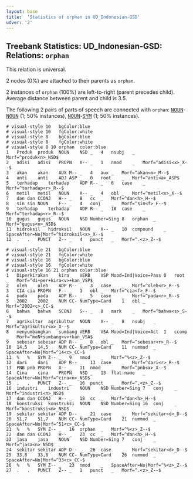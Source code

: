 ```yaml
---
layout: base
title:  'Statistics of orphan in UD_Indonesian-GSD'
udver: '2'
---
```


## Treebank Statistics: UD_Indonesian-GSD: Relations: `orphan`

This relation is universal.

2 nodes (0%) are attached to their parents as `orphan`.

2 instances of `orphan` (100%) are left-to-right (parent precedes child).
Average distance between parent and child is 3.5.

The following 2 pairs of parts of speech are connected with `orphan`: <tt><a href="id_gsd-pos-NOUN.html">NOUN</a></tt>-<tt><a href="id_gsd-pos-NOUN.html">NOUN</a></tt> (1; 50% instances), <tt><a href="id_gsd-pos-NOUN.html">NOUN</a></tt>-<tt><a href="id_gsd-pos-SYM.html">SYM</a></tt> (1; 50% instances).


~~~ conllu
# visual-style 10	bgColor:blue
# visual-style 10	fgColor:white
# visual-style 8	bgColor:blue
# visual-style 8	fgColor:white
# visual-style 8 10 orphan	color:blue
1	Produk	produk	NOUN	NSD	_	4	nsubj	_	Morf=^produk<n>_NSD$
2	adisi	adisi	PROPN	X--	_	1	nmod	_	Morf=^adisi<x>_X--$
3	akan	akan	AUX	M--	_	4	aux	_	Morf=^akan<m>_M--$
4	anti	anti	ADJ	ASP	_	0	root	_	Morf=^anti<a>_ASP$
5	terhadap	terhadap	ADP	R--	_	6	case	_	Morf=^terhadap<r>_R--$
6	metil	metil	NOUN	X--	_	4	obl	_	Morf=^metil<x>_X--$
7	dan	dan	CCONJ	H--	_	8	cc	_	Morf=^dan<h>_H--$
8	sin	sin	NOUN	F--	_	4	conj	_	Morf=^sin<f>_F--$
9	terhadap	terhadap	ADP	R--	_	10	case	_	Morf=^terhadap<r>_R--$
10	gugus	gugus	NOUN	NSD	Number=Sing	8	orphan	_	Morf=^gugus<n>_NSD$
11	hidroksil	hidroksil	NOUN	X--	_	10	compound	_	SpaceAfter=No|Morf=^hidroksil<x>_X--$
12	.	.	PUNCT	Z--	_	4	punct	_	Morf=^.<z>_Z--$

~~~


~~~ conllu
# visual-style 21	bgColor:blue
# visual-style 21	fgColor:white
# visual-style 16	bgColor:blue
# visual-style 16	fgColor:white
# visual-style 16 21 orphan	color:blue
1	Diperkirakan	kira	VERB	VSP	Mood=Ind|Voice=Pass	0	root	_	Morf=^di+per+kira<v>+kan_VSP$
2	oleh	oleh	ADP	R--	_	3	case	_	Morf=^oleh<r>_R--$
3	CIA	cia	PROPN	F--	_	1	obl	_	Morf=^cia<f>_F--$
4	pada	pada	ADP	R--	_	5	case	_	Morf=^pada<r>_R--$
5	2002	2002	NUM	CC-	NumType=Card	1	obl	_	Morf=^2002<c>_CC-$
6	bahwa	bahwa	SCONJ	S--	_	8	mark	_	Morf=^bahwa<s>_S--$
7	agrikultur	agrikultur	NOUN	X--	_	8	nsubj	_	Morf=^agrikultur<x>_X--$
8	menyumbangkan	sumbang	VERB	VSA	Mood=Ind|Voice=Act	1	ccomp	_	Morf=^meN+sumbang<v>+kan_VSA$
9	sebesar	sebesar	ADP	R--	_	8	obl	_	Morf=^sebesar<r>_R--$
10	14,5	14,5	NUM	CC-	NumType=Card	11	nummod	_	SpaceAfter=No|Morf=^14<c>_CC-$
11	%	%	SYM	Z--	_	9	nmod	_	Morf=^%<z>_Z--$
12	dari	dari	ADP	R--	_	13	case	_	Morf=^dari<r>_R--$
13	PNB	pnb	PROPN	X--	_	11	nmod	_	Morf=^pnb<x>_X--$
14	Cina	cina	PROPN	NSD	_	13	flat:name	_	SpaceAfter=No|Morf=^cina<n>_NSD$
15	,	,	PUNCT	Z--	_	16	punct	_	Morf=^,<z>_Z--$
16	industri	industri	NOUN	NSD	Number=Sing	7	conj	_	Morf=^industri<n>_NSD$
17	dan	dan	CCONJ	H--	_	18	cc	_	Morf=^dan<h>_H--$
18	konstruksi	konstruksi	NOUN	NSD	Number=Sing	16	conj	_	Morf=^konstruksi<n>_NSD$
19	sekitar	sekitar	ADP	D--	_	21	case	_	Morf=^sekitar<d>_D--$
20	51,7	51,7	NUM	CC-	NumType=Card	21	nummod	_	SpaceAfter=No|Morf=^51<c>_CC-$
21	%	%	SYM	Z--	_	16	orphan	_	Morf=^%<z>_Z--$
22	dan	dan	CCONJ	H--	_	23	cc	_	Morf=^dan<h>_H--$
23	jasa	jasa	NOUN	NSD	Number=Sing	7	conj	_	Morf=^jasa<n>_NSD$
24	sekitar	sekitar	ADP	D--	_	26	case	_	Morf=^sekitar<d>_D--$
25	33,8	33,8	NUM	CC-	NumType=Card	26	nummod	_	SpaceAfter=No|Morf=^33<c>_CC-$
26	%	%	SYM	Z--	_	23	nmod	_	SpaceAfter=No|Morf=^%<z>_Z--$
27	.	.	PUNCT	Z--	_	1	punct	_	Morf=^.<z>_Z--$

~~~



